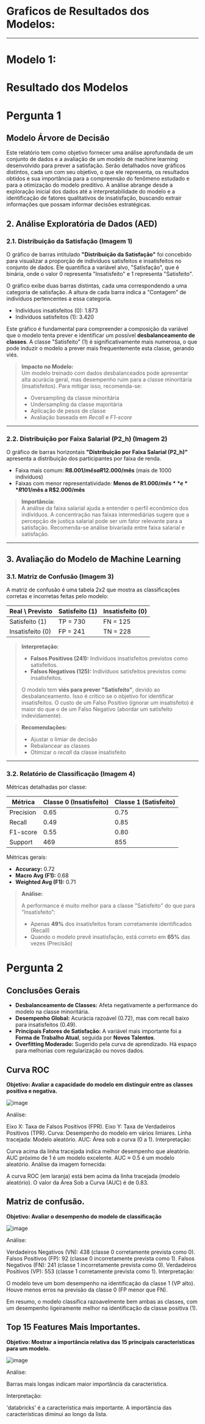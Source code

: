 # Graficos de Resultados dos  Modelos: 

---



# Modelo 1:

# Resultado dos Modelos

# Pergunta 1

## Modelo Árvore de Decisão

Este relatório tem como objetivo fornecer uma análise aprofundada de um conjunto de dados e a avaliação de um modelo de machine learning desenvolvido para prever a satisfação. Serão detalhados nove gráficos distintos, cada um com seu objetivo, o que ele representa, os resultados obtidos e sua importância para a compreensão do fenômeno estudado e para a otimização do modelo preditivo. A análise abrange desde a exploração inicial dos dados até a interpretabilidade do modelo e a identificação de fatores qualitativos de insatisfação, buscando extrair informações que possam informar decisões estratégicas.

## 2. Análise Exploratória de Dados (AED)

### 2.1. Distribuição da Satisfação (Imagem 1)

O gráfico de barras intitulado **"Distribuição da Satisfação"** foi concebido para visualizar a proporção de indivíduos satisfeitos e insatisfeitos no conjunto de dados. Ele quantifica a variável alvo, "Satisfação", que é binária, onde o valor 0 representa "Insatisfeito" e 1 representa "Satisfeito".

O gráfico exibe duas barras distintas, cada uma correspondendo a uma categoria de satisfação. A altura de cada barra indica a "Contagem" de indivíduos pertencentes a essa categoria.

- Indivíduos insatisfeitos (0): 1.873
- Indivíduos satisfeitos (1): 3.420

Este gráfico é fundamental para compreender a composição da variável que o modelo tenta prever e identificar um possível **desbalanceamento de classes**. A classe "Satisfeito" (1) é significativamente mais numerosa, o que pode induzir o modelo a prever mais frequentemente esta classe, gerando viés.

> **Impacto no Modelo:**  
> Um modelo treinado com dados desbalanceados pode apresentar alta acurácia geral, mas desempenho ruim para a classe minoritária (insatisfeitos). Para mitigar isso, recomenda-se:
>
> - Oversampling da classe minoritária
> - Undersampling da classe majoritária
> - Aplicação de pesos de classe
> - Avaliação baseada em *Recall* e *F1-score*

---

### 2.2. Distribuição por Faixa Salarial (P2_h) (Imagem 2)

O gráfico de barras horizontais **"Distribuição por Faixa Salarial (P2_h)"** apresenta a distribuição dos participantes por faixa de renda.

- Faixa mais comum: **R$8.001/mês a R$12.000/mês** (mais de 1000 indivíduos)
- Faixas com menor representatividade: **Menos de R$1.000/mês** e **R$101/mês a R$2.000/mês**

> **Importância:**  
> A análise da faixa salarial ajuda a entender o perfil econômico dos indivíduos. A concentração nas faixas intermediárias sugere que a percepção de justiça salarial pode ser um fator relevante para a satisfação. Recomenda-se análise bivariada entre faixa salarial e satisfação.

---

## 3. Avaliação do Modelo de Machine Learning

### 3.1. Matriz de Confusão (Imagem 3)

A matriz de confusão é uma tabela 2x2 que mostra as classificações corretas e incorretas feitas pelo modelo:

| Real \ Previsto | Satisfeito (1) | Insatisfeito (0) |
|-----------------|----------------|------------------|
| Satisfeito (1)  | TP = 730       | FN = 125         |
| Insatisfeito (0)| FP = 241       | TN = 228         |

> **Interpretação:**
>
> - **Falsos Positivos (241):** Indivíduos insatisfeitos previstos como satisfeitos.
> - **Falsos Negativos (125):** Indivíduos satisfeitos previstos como insatisfeitos.
>
> O modelo tem **viés para prever "Satisfeito"**, devido ao desbalanceamento. Isso é crítico se o objetivo for identificar insatisfeitos. O custo de um Falso Positivo (ignorar um insatisfeito) é maior do que o de um Falso Negativo (abordar um satisfeito indevidamente).

> **Recomendações:**
>
> - Ajustar o limiar de decisão
> - Rebalancear as classes
> - Otimizar o *recall* da classe insatisfeito

---

### 3.2. Relatório de Classificação (Imagem 4)

Métricas detalhadas por classe:

| Métrica     | Classe 0 (Insatisfeito) | Classe 1 (Satisfeito) |
|-------------|--------------------------|------------------------|
| Precision   | 0.65                     | 0.75                   |
| Recall      | 0.49                     | 0.85                   |
| F1-score    | 0.55                     | 0.80                   |
| Support     | 469                      | 855                    |

Métricas gerais:

- **Accuracy:** 0.72
- **Macro Avg (F1):** 0.68
- **Weighted Avg (F1):** 0.71

> **Análise:**
>
> A performance é muito melhor para a classe "Satisfeito" do que para "Insatisfeito":
>
> - Apenas **49%** dos insatisfeitos foram corretamente identificados (Recall)
> - Quando o modelo prevê insatisfação, está correto em **65%** das vezes (Precisão)


# Pergunta 2
## Conclusões Gerais

- **Desbalanceamento de Classes:** Afeta negativamente a performance do modelo na classe minoritária.
- **Desempenho Global:** Acurácia razoável (0.72), mas com recall baixo para insatisfeitos (0.49).
- **Principais Fatores de Satisfação:** A variável mais importante foi a **Forma de Trabalho Atual**, seguida por **Novos Talentos**.
- **Overfitting Moderado:** Sugerido pela curva de aprendizado. Há espaço para melhorias com regularização ou novos dados.

## Curva ROC
**Objetivo: Avaliar a capacidade do modelo em distinguir entre as classes positiva e negativa.**

![image](https://github.com/user-attachments/assets/e601699e-9191-4251-bde1-29109af90bbb)

Análise:

Eixo X: Taxa de Falsos Positivos (FPR).
Eixo Y: Taxa de Verdadeiros Positivos (TPR).
Curva: Desempenho do modelo em vários limiares.
Linha tracejada: Modelo aleatório.
AUC: Área sob a curva (0 a 1).
Interpretação:

Curva acima da linha tracejada indica melhor desempenho que aleatório.
AUC próximo de 1 é um modelo excelente.
AUC ≈ 0.5 é um modelo aleatório.
Análise da imagem fornecida:

A curva ROC (em laranja) está bem acima da linha tracejada (modelo aleatório).
O valor da Área Sob a Curva (AUC) é de 0.83.



## Matriz de confusão.
**Objetivo: Avaliar o desempenho do modelo de classificação**

![image](https://github.com/user-attachments/assets/ccf4893d-b603-49eb-8f9a-4183e46d997a)

Análise:

Verdadeiros Negativos (VN): 438 (classe 0 corretamente prevista como 0).
Falsos Positivos (FP): 92 (classe 0 incorretamente prevista como 1).
Falsos Negativos (FN): 241 (classe 1 incorretamente prevista como 0).
Verdadeiros Positivos (VP): 553 (classe 1 corretamente prevista como 1).
Interpretação:

O modelo teve um bom desempenho na identificação da classe 1 (VP alto). Houve menos erros na previsão da classe 0 (FP menor que FN).

Em resumo, o modelo classifica razoavelmente bem ambas as classes, com um desempenho ligeiramente melhor na identificação da classe positiva (1).



## Top 15 Features Mais Importantes.
**Objetivo: Mostrar a importância relativa das 15 principais características para um modelo.**

![image](https://github.com/user-attachments/assets/d9feb14d-7760-41c9-9010-747dd8afd24d)

Análise:

Barras mais longas indicam maior importância da característica.

Interpretação:

'databricks' é a característica mais importante.
A importância das características diminui ao longo da lista.
